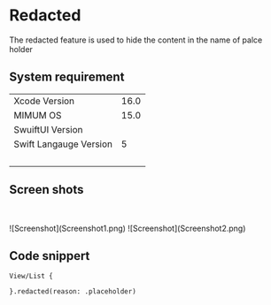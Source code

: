 # Redacted

The redacted feature is used to hide the content in the name of palce holder 

## System requirement

<table><tbody><tr><td>Xcode Version</td><td>16.0</td></tr><tr><td>MIMUM OS</td><td>15.0</td></tr><tr><td>SwuiftUI Version</td><td>&nbsp;</td></tr><tr><td>Swift Langauge Version</td><td>5</td></tr><tr><td>&nbsp;</td><td>&nbsp;</td></tr></tbody></table>

## Screen shots  
 

!\[Screenshot\](Screenshot1.png) !\[Screenshot\](Screenshot2.png)

## Code snippert

```
View/List {        

}.redacted(reason: .placeholder)        
```
